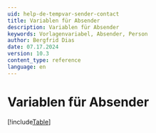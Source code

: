 ```yaml
---
uid: help-de-tempvar-sender-contact
title: Variablen für Absender
description: Variablen für Absender
keywords: Vorlagenvariabel, Absender, Person
author: Bergfrid Dias
date: 07.17.2024
version: 10.3
content_type: reference
language: en
---
```


# Variablen für Absender

[!include[Table](../../../../../common/includes/variable/table-sender-contact.md)]
